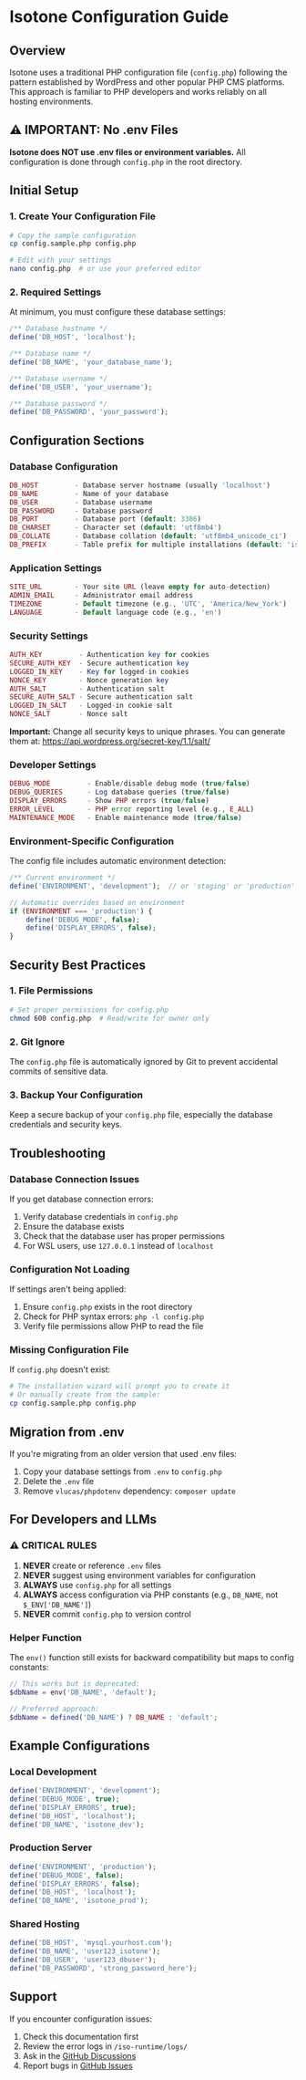 # Isotone Configuration Guide

## Overview

Isotone uses a traditional PHP configuration file (`config.php`) following the pattern established by WordPress and other popular PHP CMS platforms. This approach is familiar to PHP developers and works reliably on all hosting environments.

## ⚠️ IMPORTANT: No .env Files

**Isotone does NOT use .env files or environment variables.** All configuration is done through `config.php` in the root directory.

## Initial Setup

### 1. Create Your Configuration File

```bash
# Copy the sample configuration
cp config.sample.php config.php

# Edit with your settings
nano config.php  # or use your preferred editor
```

### 2. Required Settings

At minimum, you must configure these database settings:

```php
/** Database hostname */
define('DB_HOST', 'localhost');

/** Database name */
define('DB_NAME', 'your_database_name');

/** Database username */
define('DB_USER', 'your_username');

/** Database password */
define('DB_PASSWORD', 'your_password');
```

## Configuration Sections

### Database Configuration

```php
DB_HOST         - Database server hostname (usually 'localhost')
DB_NAME         - Name of your database
DB_USER         - Database username
DB_PASSWORD     - Database password
DB_PORT         - Database port (default: 3306)
DB_CHARSET      - Character set (default: 'utf8mb4')
DB_COLLATE      - Database collation (default: 'utf8mb4_unicode_ci')
DB_PREFIX       - Table prefix for multiple installations (default: 'iso_')
```

### Application Settings

```php
SITE_URL        - Your site URL (leave empty for auto-detection)
ADMIN_EMAIL     - Administrator email address
TIMEZONE        - Default timezone (e.g., 'UTC', 'America/New_York')
LANGUAGE        - Default language code (e.g., 'en')
```

### Security Settings

```php
AUTH_KEY         - Authentication key for cookies
SECURE_AUTH_KEY  - Secure authentication key
LOGGED_IN_KEY    - Key for logged-in cookies
NONCE_KEY        - Nonce generation key
AUTH_SALT        - Authentication salt
SECURE_AUTH_SALT - Secure authentication salt
LOGGED_IN_SALT   - Logged-in cookie salt
NONCE_SALT       - Nonce salt
```

**Important:** Change all security keys to unique phrases. You can generate them at:
https://api.wordpress.org/secret-key/1.1/salt/

### Developer Settings

```php
DEBUG_MODE         - Enable/disable debug mode (true/false)
DEBUG_QUERIES      - Log database queries (true/false)
DISPLAY_ERRORS     - Show PHP errors (true/false)
ERROR_LEVEL        - PHP error reporting level (e.g., E_ALL)
MAINTENANCE_MODE   - Enable maintenance mode (true/false)
```

### Environment-Specific Configuration

The config file includes automatic environment detection:

```php
/** Current environment */
define('ENVIRONMENT', 'development');  // or 'staging' or 'production'

// Automatic overrides based on environment
if (ENVIRONMENT === 'production') {
    define('DEBUG_MODE', false);
    define('DISPLAY_ERRORS', false);
}
```

## Security Best Practices

### 1. File Permissions

```bash
# Set proper permissions for config.php
chmod 600 config.php  # Read/write for owner only
```

### 2. Git Ignore

The `config.php` file is automatically ignored by Git to prevent accidental commits of sensitive data.

### 3. Backup Your Configuration

Keep a secure backup of your `config.php` file, especially the database credentials and security keys.

## Troubleshooting

### Database Connection Issues

If you get database connection errors:

1. Verify database credentials in `config.php`
2. Ensure the database exists
3. Check that the database user has proper permissions
4. For WSL users, use `127.0.0.1` instead of `localhost`

### Configuration Not Loading

If settings aren't being applied:

1. Ensure `config.php` exists in the root directory
2. Check for PHP syntax errors: `php -l config.php`
3. Verify file permissions allow PHP to read the file

### Missing Configuration File

If `config.php` doesn't exist:

```bash
# The installation wizard will prompt you to create it
# Or manually create from the sample:
cp config.sample.php config.php
```

## Migration from .env

If you're migrating from an older version that used .env files:

1. Copy your database settings from `.env` to `config.php`
2. Delete the `.env` file
3. Remove `vlucas/phpdotenv` dependency: `composer update`

## For Developers and LLMs

### ⚠️ CRITICAL RULES

1. **NEVER** create or reference `.env` files
2. **NEVER** suggest using environment variables for configuration
3. **ALWAYS** use `config.php` for all settings
4. **ALWAYS** access configuration via PHP constants (e.g., `DB_NAME`, not `$_ENV['DB_NAME']`)
5. **NEVER** commit `config.php` to version control

### Helper Function

The `env()` function still exists for backward compatibility but maps to config constants:

```php
// This works but is deprecated:
$dbName = env('DB_NAME', 'default');

// Preferred approach:
$dbName = defined('DB_NAME') ? DB_NAME : 'default';
```

## Example Configurations

### Local Development

```php
define('ENVIRONMENT', 'development');
define('DEBUG_MODE', true);
define('DISPLAY_ERRORS', true);
define('DB_HOST', 'localhost');
define('DB_NAME', 'isotone_dev');
```

### Production Server

```php
define('ENVIRONMENT', 'production');
define('DEBUG_MODE', false);
define('DISPLAY_ERRORS', false);
define('DB_HOST', 'localhost');
define('DB_NAME', 'isotone_prod');
```

### Shared Hosting

```php
define('DB_HOST', 'mysql.yourhost.com');
define('DB_NAME', 'user123_isotone');
define('DB_USER', 'user123_dbuser');
define('DB_PASSWORD', 'strong_password_here');
```

## Support

If you encounter configuration issues:

1. Check this documentation first
2. Review the error logs in `/iso-runtime/logs/`
3. Ask in the [GitHub Discussions](https://github.com/rizonesoft/isotone/discussions)
4. Report bugs in [GitHub Issues](https://github.com/rizonesoft/isotone/issues)